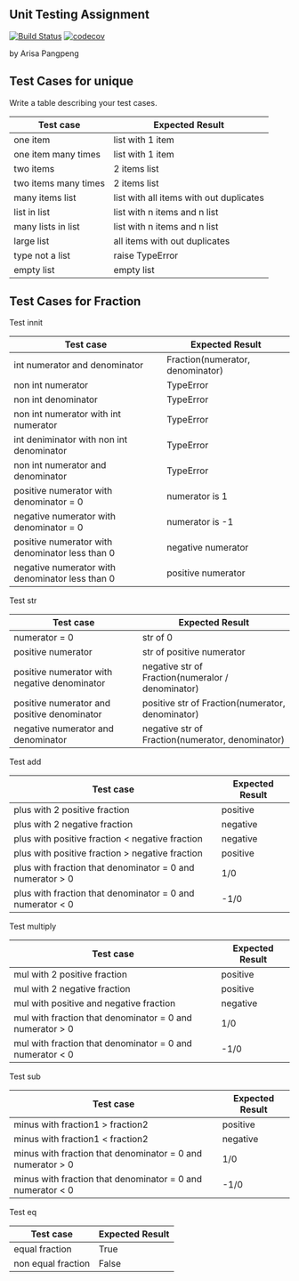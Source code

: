 ## Unit Testing Assignment 
[![Build Status](https://travis-ci.com/kidstylex/unittesting-kidstylex.svg?branch=master)](https://travis-ci.com/kidstylex/unittesting-kidstylex) [![codecov](https://codecov.io/gh/kidstylex/unittesting-kidstylex/branch/master/graph/badge.svg)](https://codecov.io/gh/kidstylex/unittesting-kidstylex)

by Arisa Pangpeng


## Test Cases for unique

Write a table describing your test cases.

| Test case              |  Expected Result    |
|------------------------|---------------------|
| one item               |  list with 1 item   |
| one item many times    |  list with 1 item   |
| two items              |  2 items list       |
| two items many times   |  2 items list       |
| many items list        | list with all items with out duplicates |
| list in list | list with n items and n list |
| many lists in list |  list with n items and n list |
| large list | all items with out duplicates |
| type not a list | raise TypeError |
| empty list| empty list|
## Test Cases for Fraction

Test innit

| Test case              |  Expected Result    |
|------------------------|---------------------|
| int numerator and denominator       |  Fraction(numerator, denominator)   |
| non int numerator   |  TypeError  |
| non int denominator             |  TypeError       |
| non int numerator with int numerator             |  TypeError       |
| int deniminator with non int denominator             |  TypeError       |
| non int numerator and denominator             |  TypeError       |
| positive numerator with denominator = 0   |  numerator is 1  |
| negative numerator with denominator = 0     | numerator is -1 |
| positive numerator with denominator less than 0   | negative numerator |
| negative numerator with denominator less than 0   | positive numerator |

Test str

| Test case              |  Expected Result    |
|------------------------|---------------------|
| numerator = 0 | str of 0 |
| positive numerator| str of positive numerator|
| positive numerator with negative denominator| negative str of Fraction(numeralor / denominator)|
| positive numerator and positive denominator| positive str of Fraction(numerator, denominator) |
| negative numerator and denominator| negative str of Fraction(numerator, denominator) |

Test add

| Test case              |  Expected Result    |
|------------------------|---------------------|
| plus with 2 positive fraction   | positive |
| plus with 2 negative fraction   | negative |
| plus with positive fraction < negative fraction   | negative |
| plus with positive fraction > negative fraction   | positive |
| plus with fraction that denominator = 0 and numerator > 0   | 1/0 |
| plus with fraction that denominator = 0 and numerator < 0   | -1/0 |

Test multiply

| Test case              |  Expected Result    |
|------------------------|---------------------|
| mul with 2 positive fraction   | positive |
| mul with 2 negative fraction   | positive |
| mul with positive and negative fraction   | negative |
| mul with fraction that denominator = 0 and numerator > 0   | 1/0 |
| mul with fraction that denominator = 0 and numerator < 0   | -1/0 |

Test sub

| Test case              |  Expected Result    |
|------------------------|---------------------|
| minus with fraction1 > fraction2   | positive |
| minus with fraction1 < fraction2   | negative |
| minus with fraction that denominator = 0 and numerator > 0   | 1/0 |
| minus with fraction that denominator = 0 and numerator < 0   | -1/0 |

Test eq

| Test case              |  Expected Result    |
|------------------------|---------------------|
| equal fraction | True |
| non equal fraction | False |
